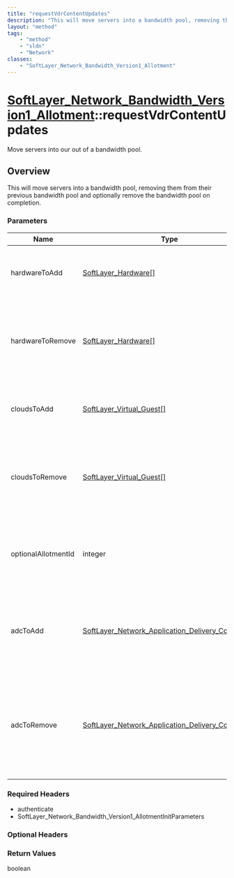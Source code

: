 ```yaml
---
title: "requestVdrContentUpdates"
description: "This will move servers into a bandwidth pool, removing them from their previous bandwidth pool and optionally remove the... "
layout: "method"
tags:
    - "method"
    - "sldn"
    - "Network"
classes:
    - "SoftLayer_Network_Bandwidth_Version1_Allotment"
---
```

# [SoftLayer_Network_Bandwidth_Version1_Allotment](/reference/services/SoftLayer_Network_Bandwidth_Version1_Allotment)::requestVdrContentUpdates

Move servers into our out of a bandwidth pool.


## Overview 
This will move servers into a bandwidth pool, removing them from their previous bandwidth pool and optionally remove the bandwidth pool on completion. 

### Parameters 
|Name | Type | Description |
| --- | --- | --- |
|hardwareToAdd| <a href='/reference/datatypes/SoftLayer_Hardware'>SoftLayer_Hardware[] </a>| A collection of servers to be assigned to a bandwidth pool.|
|hardwareToRemove| <a href='/reference/datatypes/SoftLayer_Hardware'>SoftLayer_Hardware[] </a>| A collection of servers to be unassigned from an allotment and assigned to the virtual private rack|
|cloudsToAdd| <a href='/reference/datatypes/SoftLayer_Virtual_Guest'>SoftLayer_Virtual_Guest[] </a>| A collection of virtual servers to be assigned to a bandwidth pool.|
|cloudsToRemove| <a href='/reference/datatypes/SoftLayer_Virtual_Guest'>SoftLayer_Virtual_Guest[] </a>| A collection of virtual server to be unassigned from an allotment and assigned to the virtual private rack|
|optionalAllotmentId| integer| The bandwidth pool to move the servers to.  Provided only for backwards compatibility.|
|adcToAdd| <a href='/reference/datatypes/SoftLayer_Network_Application_Delivery_Controller'>SoftLayer_Network_Application_Delivery_Controller[] </a>| A collection of application delivery controllers to be assigned to a bandwidth pool.|
|adcToRemove| <a href='/reference/datatypes/SoftLayer_Network_Application_Delivery_Controller'>SoftLayer_Network_Application_Delivery_Controller[] </a>| A collection of application delivery controllers to be unassigned from an allotment and assigned to the virtual private rack|


### Required Headers
* authenticate
* SoftLayer_Network_Bandwidth_Version1_AllotmentInitParameters

### Optional Headers

### Return Values
boolean


